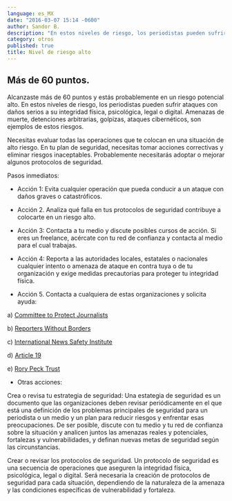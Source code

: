 ```yaml
---
language: es_MX
date: "2016-03-07 15:14 -0600"
author: Sandor B.
description: "En estos niveles de riesgo, los periodistas pueden sufrir ataques con daños serios a su integridad física, psicológica, legal o digital."
category: otros
published: true
title: Nivel de riesgo alto
---
```




## Más de 60 puntos. 



Alcanzaste más de 60 puntos y estás probablemente en un riesgo potencial alto. En estos niveles de riesgo, los periodistas pueden sufrir ataques con daños serios a su integridad física, psicológica, legal o digital. Amenazas de muerte, detenciones arbitrarias, golpizas, ataques cibernéticos, son ejemplos de estos riesgos. 

Necesitas evaluar todas las operaciones que te colocan en una situación de alto riesgo. En tu plan de seguridad, necesitas tomar acciones correctivas y eliminar riesgos inaceptables. Probablemente necesitarás adoptar o mejorar algunos protocolos de seguridad.

Pasos inmediatos:

- Acción 1: Evita cualquier operación que pueda conducir a un ataque con daños graves o catastróficos.

- Acción 2. Analiza qué falla en tus protocolos de seguridad contribuye a colocarte en un riesgo alto.

- Acción 3: Contacta a tu medio y discute posibles cursos de acción. Si eres un freelance, acércate con tu red de confianza y contacta al medio para el cual trabajas.

- Acción 4: Reporta a las autoridades locales, estatales o nacionales cualquier intento o amenaza de ataque en contra tuya o de tu organización y exige medidas precautorias para proteger tu integridad física.

- Acción 5. Contacta a cualquiera de estas organizaciones y solicita ayuda:

a) [Committee to Protect Journalists](https://www.cpj.org/campaigns/assistance/how-to-get-help.php)

b) [Reporters Without Borders](http://en.rsf.org/a-hotline-for-journalists-in-17-04-2007,21749.html)

c) [International News Safety Institute](http://www.newssafety.org/contact/ )

d) [Article 19](http://www.article19.org/pages/en/contact-us.html)

e) [Rory Peck Trust](https://rorypecktrust.org/Contact)

- Otras acciones:

Crea o revisa tu estrategia de seguridad: Una estategia de seguridad es un documento que las organizaciones deben revisar periódicamente en el que está una definición de los problemas principales de seguridad para un periodista o un medio y un plan para reducir riesgos y enfrentar esas preocupaciones. De ser posible, discute con tu medio y tu red de confianza sobre la situación y analicen juntos las amenazas reales y potenciales, fortalezas y vulnerabilidades, y definan nuevas metas de seguridad según las circunstancias.

Crear o revisar los protocolos de seguridad. Un protocolo de seguridad es una secuencia de operaciones que aseguren la integridad física, psicológica, legal o digital. Será necesaria la creación de protocolos de seguridad para cada situación, dependiendo de la naturaleza de la amenaza y las condiciones específicas de vulnerabilidad y fortaleza.

